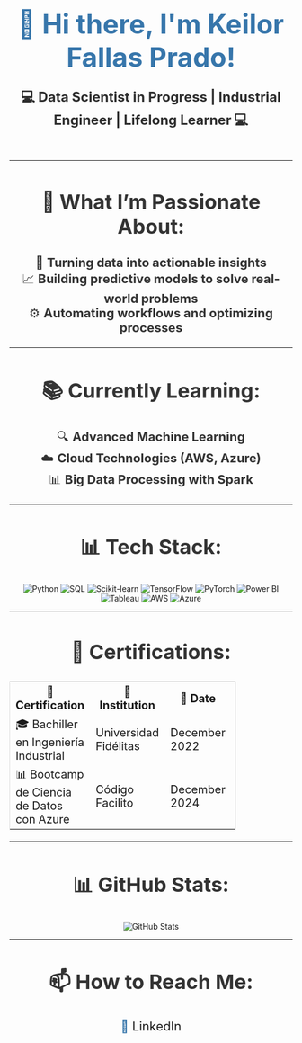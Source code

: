 <h1 align="center" style="font-size: 48px; font-weight: bold; color: #3776AB;">
  👋 Hi there, I'm <strong>Keilor Fallas Prado</strong>!

<p align="center" style="font-size: 24px; font-weight: bold; color: #2D2D2D;">
  💻 <strong>Data Scientist in Progress | Industrial Engineer | Lifelong Learner</strong> 💻
</p>

---

<h2 align="center" style="font-size: 36px; font-weight: bold; color: #333333;">
  🚀 What I’m Passionate About:
</h2>

<p align="center" style="font-size: 22px; color: #333333;">
  🎯 <strong>Turning data into actionable insights</strong><br>
  📈 <strong>Building predictive models to solve real-world problems</strong><br>
  ⚙️ <strong>Automating workflows and optimizing processes</strong>
</p>

---

<h2 align="center" style="font-size: 36px; font-weight: bold; color: #333333;">
  📚 Currently Learning:
</h2>

<p align="center" style="font-size: 22px; color: #333333;">
  🔍 <strong>Advanced Machine Learning</strong><br>
  ☁️ <strong>Cloud Technologies (AWS, Azure)</strong><br>
  📊 <strong>Big Data Processing with Spark</strong>
</p>

---

<h2 align="center" style="font-size: 36px; font-weight: bold; color: #333333;">
  📊 Tech Stack:
</h2>

<p align="center">
  <img src="https://img.shields.io/badge/Python-3776AB?style=for-the-badge&logo=python&logoColor=white" alt="Python">
  <img src="https://img.shields.io/badge/SQL-4479A1?style=for-the-badge&logo=postgresql&logoColor=white" alt="SQL">
  <img src="https://img.shields.io/badge/Scikit--Learn-F7931E?style=for-the-badge&logo=scikit-learn&logoColor=white" alt="Scikit-learn">
  <img src="https://img.shields.io/badge/TensorFlow-FF6F00?style=for-the-badge&logo=tensorflow&logoColor=white" alt="TensorFlow">
  <img src="https://img.shields.io/badge/PyTorch-EE4C2C?style=for-the-badge&logo=pytorch&logoColor=white" alt="PyTorch">
  <img src="https://img.shields.io/badge/Power%20BI-F2C811?style=for-the-badge&logo=powerbi&logoColor=black" alt="Power BI">
  <img src="https://img.shields.io/badge/Tableau-E97627?style=for-the-badge&logo=tableau&logoColor=white" alt="Tableau">
  <img src="https://img.shields.io/badge/AWS-232F3E?style=for-the-badge&logo=amazon-aws&logoColor=white" alt="AWS">
  <img src="https://img.shields.io/badge/Azure-0078D4?style=for-the-badge&logo=microsoft-azure&logoColor=white" alt="Azure">
</p>

---

<h2 align="center" style="font-size: 36px; font-weight: bold; color: #333333;">
  📜 Certifications:
</h2>

<table align="center" style="width: 80%; border: 1px solid #ddd; font-size: 20px;">
  <tr>
    <th>📄 Certification</th>
    <th>🏫 Institution</th>
    <th>📆 Date</th>
    <th>🔗 Link</th>
  </tr>
  <tr>
    <td>🎓 Bachiller en Ingeniería Industrial</td>
    <td>Universidad Fidélitas</td>
    <td>December 2022</td>
    <td><a href="https://github.com/KeilorFP/Certificates/blob/main/TITULO%20UNIVERSIDAD.pdf">View Certificate</a></td>
  </tr>
  <tr>
    <td>📊 Bootcamp de Ciencia de Datos con Azure</td>
    <td>Código Facilito</td>
    <td>December 2024</td>
    <td><a href="https://github.com/KeilorFP/Certificates/blob/main/certificado.pdf">View Certificate</a></td>
  </tr>
</table>

---

<h2 align="center" style="font-size: 36px; font-weight: bold; color: #333333;">
  📊 GitHub Stats:
</h2>

<p align="center">
  <img src="https://github-readme-stats.vercel.app/api?username=KeilorFP&show_icons=true&theme=radical" alt="GitHub Stats">
</p>

---

<h2 align="center" style="font-size: 36px; font-weight: bold; color: #333333;">
  📫 How to Reach Me:
</h2>

<p align="center" style="font-size: 22px; color: #3776AB;">
  💼 <a href="https://www.linkedin.com/in/keilor-fallas-prado-55189b252" style="text-decoration: none;">LinkedIn</a><br>
</p>

